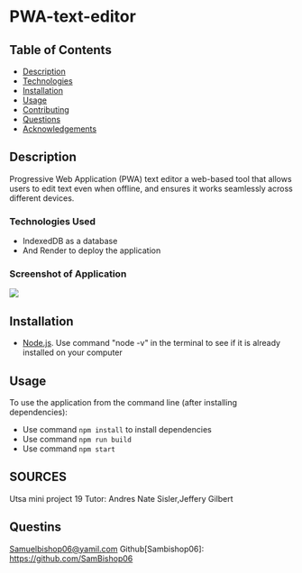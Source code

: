 
# PWA-text-editor

 ## Table of Contents
  * [Description](#description)
  * [Technologies](#technologies-used)
  * [Installation](#installation)
  * [Usage](#usage)
  * [Contributing](#contributing)
  * [Questions](#questions) 
  * [Acknowledgements](#acknowledgements)

## Description
Progressive Web Application (PWA) text editor a web-based tool that allows users to edit text even when offline, and ensures it works seamlessly across different devices.

### Technologies Used
- IndexedDB as a database
- And Render to deploy the application 

### Screenshot of Application
![](./images/Screenshot%202024-05-15%20at%203.19.22 PM.png)

## Installation
  * [Node.js](https://nodejs.org/en). Use command "node -v" in the terminal to see if it is already installed on your computer

## Usage
To use the application from the command line (after installing dependencies):
- Use command `npm install` to install dependencies
- Use command `npm run build` 
- Use command `npm start` 

## SOURCES
Utsa mini project 19 
Tutor: Andres
Nate Sisler,Jeffery Gilbert

## Questins
Samuelbishop06@yamil.com
Github[Sambishop06]: https://github.com/SamBishop06